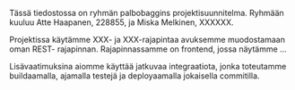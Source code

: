 Tässä tiedostossa on ryhmän palbobaggins projektisuunnitelma. Ryhmään kuuluu
Atte Haapanen, 228855, ja Miska Melkinen, XXXXXX.

Projektissa käytämme XXX- ja XXX-rajapintaa avuksemme muodostamaan oman REST-
rajapinnan. Rajapinnassamme on frontend, jossa näytämme ...

Lisävaatimuksina aiomme käyttää jatkuvaa integraatiota, jonka toteutamme
buildaamalla, ajamalla testejä ja deployaamalla jokaisella commitilla.
